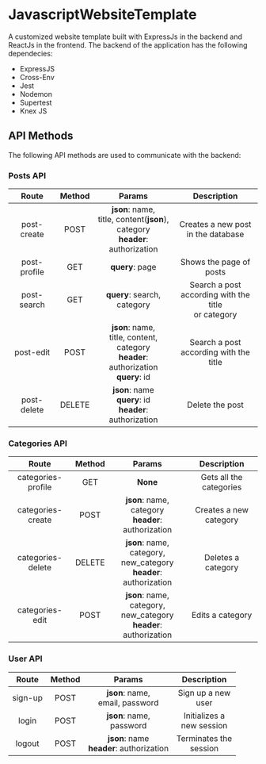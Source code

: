 # JavascriptWebsiteTemplate
A customized website template built with ExpressJs in the backend and ReactJs in the frontend. The backend of the application has the following dependecies:

- ExpressJS
- Cross-Env
- Jest
- Nodemon
- Supertest
- Knex JS

## API Methods
The following API methods are used to communicate with the backend:

### Posts API
| **Route** | **Method** |  **Params**  | **Description** |
|    :-:    |     :-:    |      :-:     |       :-:       |
| post-create|    POST   |**json**: name,</br>title, content(**json**),</br>category</br>**header**: authorization| Creates a new post </br> in the database|
| post-profile|   GET    |**query**: page| Shows the page of posts|
| post-search |   GET    |**query**: search,</br>category| Search a post </br> according with the title</br>or category|
| post-edit |    POST    |**json**: name,</br> title, content,</br>category</br>**header**: authorization</br>**query**: id| Search a post </br> according with the title|
| post-delete |  DELETE  |**json**: name</br>**query**: id</br>**header**: authorization| Delete the post |

### Categories API
| **Route** | **Method** |  **Params**  | **Description** |
|    :-:    |     :-:    |      :-:     |       :-:       |
| categories-profile |   GET  |  **None**  | Gets all the categories |
| categories-create  |  POST  |  **json**: name,</br> category</br>**header**: authorization| Creates a new category|
| categories-delete  |  DELETE  |  **json**: name,</br> category, new_category</br>**header**: authorization| Deletes a category|
| categories-edit  |  POST  |  **json**: name,</br> category, new_category</br>**header**: authorization| Edits a category|

### User API
| **Route** | **Method** |  **Params**  | **Description** |
|    :-:    |     :-:    |      :-:     |       :-:       |
|  sign-up  |    POST    | **json**: name,</br> email, password| Sign up a new </br> user|
|   login   |    POST    |**json**: name,</br> password| Initializes a </br> new session|
|   logout  |    POST    |**json**: name</br>**header**: authorization | Terminates the </br> session|
